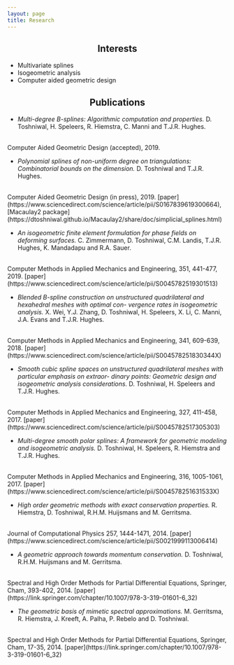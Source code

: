 ```yaml
---
layout: page
title: Research
---
```

<h2 class="message" align="center">Interests</h2>

* Multivariate splines
* Isogeometric analysis
* Computer aided geometric design

<h2 class="message" align="center">Publications</h2>

* <i>Multi-degree B-splines: Algorithmic computation and properties.</i>
D. Toshniwal, H. Speleers, R. Hiemstra, C. Manni and T.J.R. Hughes.
<br>
Computer Aided Geometric Design (accepted), 2019.
<!--[paper](https://www.sciencedirect.com/science/article/pii/S0167839619300664),
[Macaulay2 package](https://dtoshniwal.github.io/Macaulay2/share/doc/simplicial_splines.html)-->

* <i>Polynomial splines of non-uniform degree on triangulations: Combinatorial
  bounds on the dimension.</i>
D. Toshniwal and T.J.R. Hughes.
<br>
Computer Aided Geometric Design (in press), 2019.
[paper](https://www.sciencedirect.com/science/article/pii/S0167839619300664),
[Macaulay2 package](https://dtoshniwal.github.io/Macaulay2/share/doc/simplicial_splines.html)

* <i>An isogeometric finite element formulation for phase fields on deforming
  surfaces.</i>
C. Zimmermann, D. Toshniwal, C.M. Landis, T.J.R. Hughes, K. Mandadapu and R.A. Sauer.
<br>
Computer Methods in Applied Mechanics and Engineering, 351, 441-477, 2019.
[paper](https://www.sciencedirect.com/science/article/pii/S0045782519301513)

* <i>Blended B-spline construction on unstructured quadrilateral and hexahedral meshes with optimal con-
vergence rates in isogeometric analysis.</i>
X. Wei, Y.J. Zhang, D. Toshniwal, H. Speleers, X. Li, C. Manni, J.A. Evans and T.J.R. Hughes.
<br>
Computer Methods in Applied Mechanics and Engineering, 341, 609-639, 2018.
[paper](https://www.sciencedirect.com/science/article/pii/S004578251830344X)

* <i>Smooth cubic spline spaces on unstructured quadrilateral meshes with particular emphasis on extraor-
dinary points: Geometric design and isogeometric analysis considerations.</i>
D. Toshniwal, H. Speleers and T.J.R. Hughes.
<br>
Computer Methods in Applied Mechanics and Engineering, 327, 411-458, 2017.
[paper](https://www.sciencedirect.com/science/article/pii/S0045782517305303)

* <i>Multi-degree smooth polar splines: A framework for geometric modeling and isogeometric analysis.</i>
D. Toshniwal, H. Speleers, R. Hiemstra and T.J.R. Hughes.
<br>
Computer Methods in Applied Mechanics and Engineering, 316, 1005-1061, 2017.
[paper](https://www.sciencedirect.com/science/article/pii/S004578251631533X)

* <i>High order geometric methods with exact conservation properties.</i>
R. Hiemstra, D. Toshniwal, R.H.M. Huijsmans and M. Gerritsma.
<br>
Journal of Computational Physics 257, 1444-1471, 2014.
[paper](https://www.sciencedirect.com/science/article/pii/S0021999113006414)

* <i>A geometric approach towards momentum conservation.</i>
D. Toshniwal, R.H.M. Huijsmans and M. Gerritsma.
<br>
Spectral and High Order Methods for Partial Differential Equations, Springer, Cham, 393-402, 2014.
[paper](https://link.springer.com/chapter/10.1007/978-3-319-01601-6_32)

* <i>The geometric basis of mimetic spectral approximations.</i>
M. Gerritsma, R. Hiemstra, J. Kreeft, A. Palha, P. Rebelo and D. Toshniwal.
<br>
Spectral and High Order Methods for Partial Differential Equations, Springer, Cham, 17-35, 2014.
[paper](https://link.springer.com/chapter/10.1007/978-3-319-01601-6_32)


